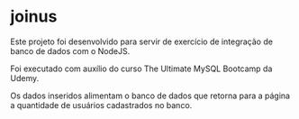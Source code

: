 # joinus

Este projeto foi desenvolvido para servir de exercício de integração de banco de dados com o NodeJS. 

Foi executado com auxílio do curso The Ultimate MySQL Bootcamp da Udemy.

Os dados inseridos alimentam o banco de dados que retorna para a página a quantidade de usuários cadastrados no banco.
